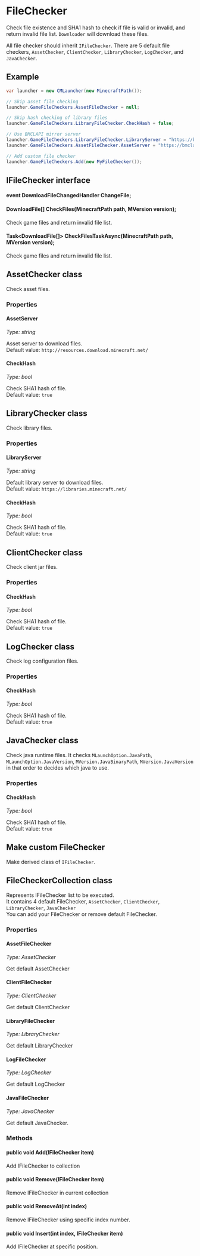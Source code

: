 # FileChecker

Check file existence and SHA1 hash to check if file is valid or invalid, and return invalid file list. `Downloader` will download these files.

All file checker should inherit `IFileChecker`. There are 5 default file checkers, `AssetChecker`, `ClientChecker`, `LibraryChecker`, `LogChecker`, and `JavaChecker`.

## Example

```csharp
var launcher = new CMLauncher(new MinecraftPath());

// Skip asset file checking
launcher.GameFileCheckers.AssetFileChecker = null;

// Skip hash checking of library files
launcher.GameFileCheckers.LibraryFileChecker.CheckHash = false;

// Use BMCLAPI mirror server
launcher.GameFileCheckers.LibraryFileChecker.LibraryServer = "https://bmclapi2.bangbang93.com/maven";
launcher.GameFileCheckers.AssetFileChecker.AssetServer = "https://bmclapi2.bangbang93.com/assets";

// Add custom file checker
launcher.GameFileCheckers.Add(new MyFileChecker());
```

## IFileChecker interface

#### event DownloadFileChangedHandler ChangeFile;

#### DownloadFile[] CheckFiles(MinecraftPath path, MVersion version);

Check game files and return invalid file list.

#### Task<DownloadFile[]> CheckFilesTaskAsync(MinecraftPath path, MVersion version);

Check game files and return invalid file list.

## AssetChecker class

Check asset files.

### Properties

#### AssetServer

*Type: string*

Asset server to download files.  
Default value: `http://resources.download.minecraft.net/`

#### CheckHash

*Type: bool*

Check SHA1 hash of file.  
Default value: `true`

## LibraryChecker class

Check library files.

### Properties

#### LibraryServer

*Type: string*

Default library server to download files.  
Default value: `https://libraries.minecraft.net/`

#### CheckHash

*Type: bool*

Check SHA1 hash of file.  
Default value: `true`

## ClientChecker class

Check client jar files.

### Properties

#### CheckHash

*Type: bool*

Check SHA1 hash of file.  
Default value: `true`

## LogChecker class

Check log configuration files.

### Properties

#### CheckHash

*Type: bool*

Check SHA1 hash of file.  
Default value: `true`

## JavaChecker class

Check java runtime files. It checks `MLaunchOption.JavaPath`, `MLaunchOption.JavaVersion`, `MVersion.JavaBinaryPath`, `MVersion.JavaVersion` in that order to decides which java to use. 

### Properties

#### CheckHash

*Type: bool*

Check SHA1 hash of file.  
Default value: `true`

## Make custom FileChecker

Make derived class of `IFileChecker`.

## FileCheckerCollection class

Represents IFileChecker list to be executed.  
It contains 4 default FileChecker, `AssetChecker`, `ClientChecker`, `LibraryChecker`, `JavaChecker`  
You can add your FileChecker or remove default FileChecker.  

### Properties

#### AssetFileChecker

*Type: AssetChecker*

Get default AssetChecker

#### ClientFileChecker

*Type: ClientChecker*

Get default ClientChecker

#### LibraryFileChecker

*Type: LibraryChecker*

Get default LibraryChecker

#### LogFileChecker

*Type: LogChecker*

Get default LogChecker

#### JavaFileChecker

*Type: JavaChecker*

Get default JavaChecker.

### Methods

#### public void Add(IFileChecker item)

Add IFileChecker to collection

#### public void Remove(IFileChecker item)

Remove IFileChecker in current collection

#### public void RemoveAt(int index)

Remove IFileChecker using specific index number.

#### public void Insert(int index, IFileChecker item)

Add IFileChecker at specific position.
